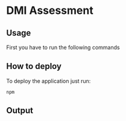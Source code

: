 # DMI Assessment

## Usage

First you have to run the following commands

## How to deploy

To deploy the application just run:

```
npm
```

## Output
